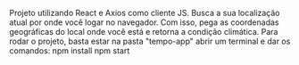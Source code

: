 Projeto utilizando React e Axios como cliente JS.
Busca a sua localização atual por onde você logar no navegador. Com isso, pega as coordenadas geográficas do local onde você está e retorna a condição climática.
Para rodar o projeto, basta estar na pasta "tempo-app" abrir um terminal e dar os comandos:
npm install 
npm start
